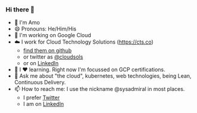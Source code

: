### Hi there 👋

- 👋 I'm Amo
- 😄 Pronouns: He/Him/His
- :telescope: I'm working on Google Cloud
-  :cloud: I work for Cloud Technology Solutions (https://cts.co)
    - [find them on github](https://github.com/Cloud-Technology-Solutions)
    - or twitter as [@cloudsols](https://twitter.com/cloudsols)
    - or on [LinkedIn](https://www.linkedin.com/company/cloud-technology-solutions/)
- 🌱 I :heart: learning. Right now I'm focussed on GCP certifications.
- 💬 Ask me about "the cloud", kubernetes, web technologies, being Lean, Continuous Delivery.
- 📫 How to reach me: I use the nickname @sysadmiral in most places.
    - I prefer [Twitter](https://twitter.com/sysadmiral)
    - I am on [LinkedIn](https://www.linkedin.com/in/amo-chumber/)

<!--
- 👯 I’m looking to collaborate on ...
- 🤔 I’m looking for help with ...
- ⚡ Fun fact: ...
-->
